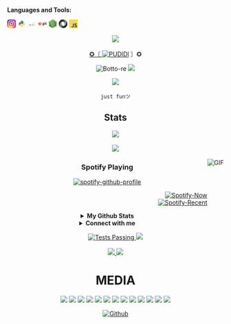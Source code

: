 **Languages and Tools:**  

<code><img height="20" src="https://raw.githubusercontent.com/github/explore/80688e429a7d4ef2fca1e82350fe8e3517d3494d/topics/instagram/instagram.png"></code>
<code><img height="20" src="https://raw.githubusercontent.com/github/explore/80688e429a7d4ef2fca1e82350fe8e3517d3494d/topics/python/python.png"></code>
<code><img height="20" src="https://raw.githubusercontent.com/github/explore/80688e429a7d4ef2fca1e82350fe8e3517d3494d/topics/mysql/mysql.png"></code>
<code><img height="20" src="https://raw.githubusercontent.com/github/explore/80688e429a7d4ef2fca1e82350fe8e3517d3494d/topics/git/git.png"></code>
<code><img height="20" src="https://raw.githubusercontent.com/github/explore/80688e429a7d4ef2fca1e82350fe8e3517d3494d/topics/nodejs/nodejs.png"></code>
<code><img height="20" src="https://raw.githubusercontent.com/github/explore/80688e429a7d4ef2fca1e82350fe8e3517d3494d/topics/json/json.png"></code>
<code><img height="20" src="https://raw.githubusercontent.com/github/explore/80688e429a7d4ef2fca1e82350fe8e3517d3494d/topics/javascript/javascript.png"></code>


<p align="center">
<img src="https://raw.githubusercontent.com/MartinHeinz/MartinHeinz/master/wave.gif" width="100px"> 

<p align="center">
<a href="#"> ✪〘 <img title="PUDlDl" src="https://img.shields.io/badge/pudidiツ-green?colorA=%23ff0000&colorB=%23017e40&style=for-the-badge"></a> 〙✪
</p>

<div align="center">
<img src="https://img.wattpad.com/userbg/monopi123.49228.jpg" alt="Botto-re" width="500" />

<img src="https://raw.githubusercontent.com/PUDlDl/PUDlDl/master/img/kawaii.gif">

<p align="center">
  <img src="https://media4.giphy.com/media/qLFKvOpoS1N7ts7xO8/giphy.gif">
</p>

```
just funツ

```

## Stats
<p align="center"><a href="https://github.com/PUDlDl"><img src="https://github-readme-stats.vercel.app/api?username=PUDlDl&show_icons=true&theme=radical"></a></p>
<p align="center"><a href="https://github.com/PUDlDl"><img src="https://github-readme-stats.vercel.app/api/top-langs/?username=PUDlDl&theme=highcontrast&layout=compact"></a></p>

<img align="right" alt="GIF" height="170px" src="https://media.giphy.com/media/J5B1Y8QZnzXXbLQIBu/giphy.gif" />

### Spotify Playing 

[![spotify-github-profile](https://spotify-github-profile.vercel.app/api/view?uid=314iqaa5wlnytjblf2yfa4es5aly&cover_image=true&theme=novatorem)](https://spotify-github-profile.vercel.app/api/view?uid=314iqaa5wlnytjblf2yfa4es5aly&redirect=true)

<p align="right">
  <a href="https://spotify-github-profile.vercel.app/api/view?uid=falla_vall&redirect=true" > <img src="https://spotify-github-profile.vercel.app/api/view?uid=falla_vall&cover_image=true&theme=novatorem" alt="Spotify-Now" /></a><br>
  <a href="https://www.last.fm/user/falla_vall" > <img src="https://spotify-recently-played-readme.vercel.app/api?user=falla_vall&width=400" alt="Spotify-Recent" /></a>
</p>

<details>
  <summary><b>My Github Stats</b></summary>
  <img alt="PUDlDl github stats" src="https://github-readme-stats.vercel.app/api?username=PUDlDl&count_private=true&hide=issues&show_icons=true&hide_border=true&include_all_commits=true&line_height=24"/>
  <img align="right" alt="GIF" height="170px" src="https://media.giphy.com/media/dxn6fRlTIShoeBr69N/giphy.gif" />
  <img alt="Top Langs" src="https://github-readme-stats.vercel.app/api/top-langs/?username=PUDlDl&layout=compact&hide_border=true"/>
</details>

<details>
  <summary><b>Connect with me</b></summary>
  <p align="center">
    <i>Let's connect and chat oughey.</i><br><br>
    <a href="https://wa.me/6287714745440" target="blank"><img align="center" src="https://cdn.jsdelivr.net/npm/simple-icons@3.0.1/icons/whatsapp.svg" alt="n1ghtpe0ple420" height="30" width="40" /></a>
    <a href="https://instagram.com/itspapoy" target="blank"><img align="center" src="https://cdn.jsdelivr.net/npm/simple-icons@3.0.1/icons/instagram.svg" alt="putra.go.id" height="30" width="40" /></a>
  </p>
</details>

<p align="center">
    <a href="https://github.com/PUDlDl/github-readme-stats/actions">
      <img alt="Tests Passing" src="https://github.com/anuraghazra/github-readme-stats/workflows/Test/badge.svg" />
    </a>
    <a href="https://codecov.io/gh/PUDlDl/github-readme-stats">
      <img src="https://codecov.io/gh/anuraghazra/github-readme-stats/branch/master/graph/badge.svg" />
    </a>
    <br />
    <br />
    <a href="https://a.paddle.com/v2/click/16413/119403?link=1227">
      <img src="https://img.shields.io/badge/Supported%20by-VSCode%20Power%20User%20%E2%86%92-gray.svg?colorA=655BE1&colorB=4F44D6&style=for-the-badge"/>
    </a>
    <a href="https://a.paddle.com/v2/click/16413/119403?link=2345">
      <img src="https://img.shields.io/badge/Supported%20by-Node%20Cli.com%20%E2%86%92-gray.svg?colorA=61c265&colorB=4CAF50&style=for-the-badge"/>
    </a>
  </p>

# MEDIA

<code><img height="50" src="https://www.vectorlogo.zone/logos/python/python-ar21.svg"></code>
<code><img height="50" src="https://github.com/AwesomeLogos/logomono/blob/gh-pages/logos/tableau-software.svg"></code>
<code><img height="50" src="https://www.vectorlogo.zone/logos/java/java-horizontal.svg"></code>
<code><img height="50" src="https://www.vectorlogo.zone/logos/mysql/mysql-horizontal.svg"></code>
<code><img height="50" src="https://www.vectorlogo.zone/logos/github/github-ar21.svg"></code>
<code><img height="50" src="https://www.vectorlogo.zone/logos/jupyter/jupyter-ar21.svg"></code>
<code><img height="50" src="https://www.vectorlogo.zone/logos/numpy/numpy-ar21.svg"></code>
<code><img height="50" src="https://www.vectorlogo.zone/logos/tensorflow/tensorflow-ar21.svg"></code>
<code><img height="50" src="https://www.vectorlogo.zone/logos/amazon_aws/amazon_aws-ar21.svg"></code>
<code><img height="50" src="https://www.vectorlogo.zone/logos/json/json-ar21.svg"></code>
<code><img height="50" src="https://www.vectorlogo.zone/logos/w3_html5/w3_html5-ar21.svg"></code>
<code><img height="50" src="https://www.vectorlogo.zone/logos/ibm_cloud/ibm_cloud-ar21.svg"></code>
<code><img height="50" src="https://www.vectorlogo.zone/logos/javascript/javascript-horizontal.svg"></code>

<p align="center">
<a href="https://github.com/PUDlDl" target="_blank"><img alt="Github" src="https://img.shields.io/badge/GitHub-%2312100E.svg?&style=for-the-badge&logo=Github&logoColor=white" /></a>
